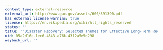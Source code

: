 ```yaml
---
content_type: external-resource
external_url: http://www.gao.gov/assets/600/591390.pdf
has_external_license_warning: true
license: https://en.wikipedia.org/wiki/All_rights_reserved
status: ''
title: '"Disaster Recovery: Selected Themes for Effective Long-Term Recovery." (PDF)'
uid: 05a2d16e-1ec6-4543-a76b-4312a5e5d298
wayback_url: ''
---
```

